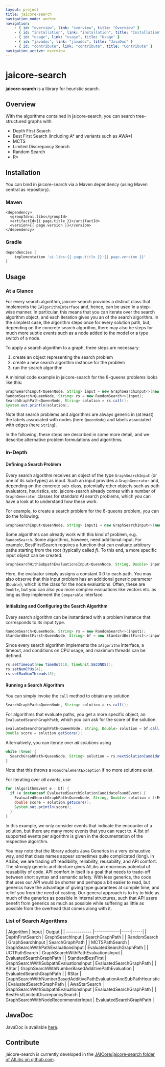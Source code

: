```yaml
---
layout: project
title: jaicore-search
navigation_mode: anchor
navigation:
    - { id: "overview", link: "overview", title: "Overview" }
    - { id: "installation", link: "installation", title: "Installation" }
    - { id: "usage", link: "usage", title: "Usage" }
    - { id: "javadoc", link: "javadoc", title: "JavaDoc" }
    - { id: "contribute", link: "contribute", title: "Contribute" }
navigation_active: overview
---
```


# jaicore-search
**jaicore-search** is a library for heuristic search.

## Overview
With the algorithms contained in jaicore-search, you can search tree-structured graphs with
* Depth First Search
* Best First Search (including A* and variants such as AWA*)
* MCTS
* Limited Discrepancy Search
* Random Search
* R*

## Installation
You can bind in jaicore-search via a Maven dependency (using Maven central as repository).
### Maven
```
<dependency>
  <groupId>ai.libs</groupId>
  <artifactId>{{ page.title }}</artifactId>
  <version>{{ page.version }}</version>
</dependency>
```

### Gradle 
```gradle
dependencies {
    implementation 'ai.libs:{{ page.title }}:{{ page.version }}'
}
```

## Usage
### At a Glance
For every search algorithm, jaicore-search provides a distinct class that implements the `IAlgorithmInterface` and, hence, can be used in a step-wise manner.
In particular, this means that you can iterate over the search algorithm object, and each iteration gives you an of the search algorithm.
In the simplest case, the algorithm steps once for every solution path, but, depending on the concrete search algorithm, there may also be steps for much more subtle events such as a node added to the model or a type switch of a node.

To apply a search algorithm to a graph, three steps are necessary:
1. create an object representing the search problem
2. create a new search algorithm instance for the problem
3. run the search algorithm

A minimal code example in jaicore-search for the 8-queens problems looks like this:
```java
GraphSearchInput<QueenNode, String> input = new GraphSearchInput<>(new NQueensGraphGenerator(8));
RandomSearch<QueenNode, String> rs = new RandomSearch<>(input);
SearchGraphPath<QueenNode, String> solution = rs.call();
System.out.println(solution);
```
Note that search problems and algorithms are always generic in (at least) the labels associated with nodes (here `QueenNode`) and labels associated with edges (here `String`).

In the following, these steps are described in some more detail, and we describe alternative problem formulations and algorithms.

### In-Depth
#### Defining a Search Problem
Every search algorithm receives an object of the type `GraphSearchInput` (or one of its sub-types) as input.
Such an input provides a `GraphGenerator` and, depending on the concrete sub-class, potentially other objects such as path evaluators, heuristics, etc.
jaicore-search already comes with a number of `GraphGenerator` classes for standard AI search problems, which you can have a look at to understand how these work.

For example, to create a search problem for the 8-queens problem, you can do the following:
```java
GraphSearchInput<QueenNode, String> input1 = new GraphSearchInput<>(new NQueensGraphGenerator(8));
```

Some algorithms can already work with this kind of problem, e.g. `RandomSearch`.
Some algorithms, however, need additional input.
For example, BestFirstSearch requires a function that can evaluate arbitrary paths starting from the root (typically called *f*).
To this end, a more specific input object can be created:
```java
GraphSearchWithSubpathEvaluationsInput<QueenNode, String, Double> input2 = new GraphSearchWithSubpathEvaluationsInput<>(new NQueensGraphGenerator(4), p -> 0.0);
```
Here, the evaluator simply assigns a constant 0.0 to each path.
You may also observe that this input problem has an additional generic parameter (`Double`), which is the class for the node evaluations.
Often, these are `Double`, but you can also you more complex evaluations like vectors etc. as long as they implement the `Comparable` interface.

#### Initializing and Configuring the Search Algorithm
Every search algorithm can be instantiated with a problem instance that corresponds to its input type.
```java
RandomSearch<QueenNode, String> rs = new RandomSearch<>(input1);
StandardBestFirst<QueenNode, String> bf = new StandardBestFirst<>(input2);
```
Since every search algorithm implements the `IAlgorithm` interface, a timeout, and conditions on CPU usage, and maximum threads can be defined.
```java
rs.setTimeout(new TimeOut(10, TimeUnit.SECONDS));
rs.setNumCPUs(4);
rs.setMaxNumThreads(8);
```

#### Running a Search Algorithm
You can simply invoke the `call` method to obtain any solution.
```java
SearchGraphPath<QueenNode, String> solution = rs.call();
```

For algorithms that evaluate paths, you get a more specific object, an `EvaluatedSearchGraphPath`, which you can ask for the score of the solution:
```java
EvaluatedSearchGraphPath<QueenNode, String, Double> solution = bf.call();
Double score = solution.getScore();
```

Alternatively, you can iterate over *all solutions* using
```java
while (true) {
  SearchGraphPath<QueenNode, String> solution = rs.nextSolutionCandidate();
}
```
Note that this throws a `NoSuchElementException` if no more solutions exist.

For iterating over *all events*, use:
```java
for (AlgorithmEvent e : bf) {
  if (e instanceof EvaluatedSearchSolutionCandidateFoundEvent) {
    EvaluatedSearchGraphPath<QueenNode, String, Double> solution = ((EvaluatedSearchSolutionCandidateFoundEvent<QueenNode, String, Double>)e).getSolutionCandidate();
    double score = solution.getScore();
    System.out.println(score);
  }
}
```
In this example, we only consider events that indicate the encounter of a solution, but there are many more events that you can react to.
A list of supported events per algorithm is given in the documentation of the respective algorithm.

You may note that the library adopts Java Generics in a very exhaustive way, and that class names appear sometimes quite complicated (long).
In AILibs, we are trading off readibility, reliability, reusability, and API comfort.
The strongly generic architecture gives AILibs an enormous potential of reusability of code.
API comfort in itself is a goal that needs to trade-off between short syntax and semantic safety.
With less generics, the code that uses our API would be shorter and perhaps a bit easier to read, but generics have the advantage of giving type guarantees at compile time, and relief you from the need of casting.
Our general approach is to try to hide as much of the generics as possible in internal structures, such that API users benefit from generics as much as possible while suffering as little as possible from the overhead that comes along with it.

### List of Search Algorithms

| Algorithm        | Input           | Output  |
| ------------- |-------------|-----|-----|
| DepthFirstSearch | GraphSearchInput      |   SearchGraphPath |
| RandomSearch |  GraphSearchInput | SearchGraphPath |
| MCTSPathSearch |   GraphSearchWithPathEvaluationsInput | EvaluatedSearchGraphPath |
| UCTPathSearch |   GraphSearchWithPathEvaluationsInput | EvaluatedSearchGraphPath |
| StandardBestFirst |  GraphSearchWithSubpathEvaluationsInput | EvaluatedSearchGraphPath |
| AStar | GraphSearchWithNumberBasedAdditivePathEvaluation | EvaluatedSearchGraphPath |
| RStar | GraphSearchWithNumberBasedAdditivePathEvaluationAndSubPathHeuristic | EvaluatedSearchGraphPath |
| AwaStarSearch | GraphSearchWithSubpathEvaluationsInput | EvaluatedSearchGraphPath |
| BestFirstLimitedDiscrepancySearch |  GraphSearchWithNodeRecommenderInput | EvaluatedSearchGraphPath |


## JavaDoc
JavaDoc is available [here](https://javadoc.io/doc/ai.libs/jaicore-search/).

## Contribute
jaicore-search is currently developed in the [JAICore/jaicore-search folder of AILibs on github.com](https://github.com/fmohr/AILibs/tree/master/JAICore/jaicore-search).

